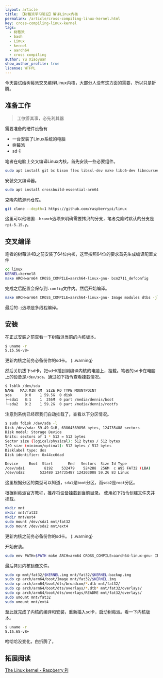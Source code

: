 ```yaml
---
layout: article
title: 【树莓派学习笔记】编译Linux内核
permalink: /article/cross-compiling-linux-kernel.html
key: cross-compiling-linux-kernel
tags: 
  - 树莓派
  - bash
  - Linux
  - kernel
  - aarch64
  - cross compiling
author: Yu Xiaoyuan
show_author_profile: true
license: WTFPL
---
```


今天尝试给树莓派交叉编译Linux内核，大部分人没有这方面的需要，所以只是折腾。

<!--more-->

## 准备工作

> 工欲善其事，必先利其器

需要准备的硬件设备有

- 一台安装了Linux系统的电脑
- 树莓派
- sd卡

笔者在电脑上交叉编译Linux内核，首先安装一些必要组件。

```bash
sudo apt install git bc bison flex libssl-dev make libc6-dev libncurses5-dev
```

安装交叉编译器。

```bash
sudo apt install crossbuild-essential-arm64
```

克隆内核源码仓库。

```bash
git clone --depth=1 https://github.com/raspberrypi/linux
```

这里可以他嗯国`--branch`选项来明确需要拷贝的分支，笔者克隆时默认的分支是`rpi-5.15.y`。

## 交叉编译

笔者的树莓派4B之前安装了64位内核，这里按照64位的要求首先生成编译配置文件

```bash
cd linux
KERNEL=kernel8
make ARCH=arm64 CROSS_COMPILE=aarch64-linux-gnu- bcm2711_defconfig
```

完成之后配置会保存到`.config`文件内。然后开始编译。

```bash
make ARCH=arm64 CROSS_COMPILE=aarch64-linux-gnu- Image modules dtbs -j`nproc`
```

最后的`-j`选项是多线程编译。

## 安装

在正式安装之前查看一下树莓派当前的内核版本。

```bash
$ uname -r
5.15.56-v8+
```

更新内核之前务必备份你的sd卡。
{:.warning}

然后关机拔下sd卡，把sd卡插到刚编译内核的电脑上，挂载。笔者的sd卡在电脑上的设备是`/dev/sda`，通过如下指令查看挂载情况。

```bash
$ lsblk /dev/sda
NAME   MAJ:MIN RM  SIZE RO TYPE MOUNTPOINT
sda      8:0    1 59.5G  0 disk 
├─sda1   8:1    1  256M  0 part /media/dennis/boot
└─sda2   8:2    1 59.2G  0 part /media/dennis/rootfs
```

注意到系统已经帮我们自动挂载了，查看以下分区情况。

```bash
$ sudo fdisk /dev/sda -l
Disk /dev/sda: 59.49 GiB, 63864569856 bytes, 124735488 sectors
Disk model: Storage Device  
Units: sectors of 1 * 512 = 512 bytes
Sector size (logical/physical): 512 bytes / 512 bytes
I/O size (minimum/optimal): 512 bytes / 512 bytes
Disklabel type: dos
Disk identifier: 0x44cc6dad

Device     Boot  Start       End   Sectors  Size Id Type
/dev/sda1         8192    532479    524288  256M  c W95 FAT32 (LBA)
/dev/sda2       532480 124735487 124203008 59.2G 83 Linux
```

这里根据分区的类型可以知道，`sda1`是`boot`分区，而`sda2`是`root`分区。

根据树莓派官方教程，推荐将设备挂载到当前目录。
使用如下指令创建文件夹并挂载。

```bash
mkdir mnt
mkdir mnt/fat32
mkdir mnt/ext4
sudo mount /dev/sda1 mnt/fat32
sudo mount /dev/sda2 mnt/ext4
```

更新内核之前务必备份你的sd卡。
{:.warning}

开始安装。

```bash
sudo env PATH=$PATH make ARCH=arm64 CROSS_COMPILE=aarch64-linux-gnu- INSTALL_MOD_PATH=mnt/ext4 modules_install
```

最后拷贝内核镜像文件。

```bash
sudo cp mnt/fat32/$KERNEL.img mnt/fat32/$KERNEL-backup.img
sudo cp arch/arm64/boot/Image mnt/fat32/$KERNEL.img
sudo cp arch/arm64/boot/dts/broadcom/*.dtb mnt/fat32/
sudo cp arch/arm64/boot/dts/overlays/*.dtb* mnt/fat32/overlays/
sudo cp arch/arm64/boot/dts/overlays/README mnt/fat32/overlays/
sudo umount mnt/fat32
sudo umount mnt/ext4
```

至此就完成了内核的编译和安装，重新插入sd卡，启动树莓派。看一下内核版本。

```bash
$ uname -r
5.15.65-v8+
```

哈哈哈没变化，白折腾了。

## 拓展阅读

[The Linux kernel - Raspberry Pi](https://www.raspberrypi.com/documentation/computers/linux_kernel.html)
